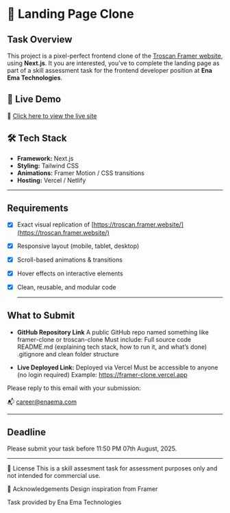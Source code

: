 # 🛒 Landing Page Clone

## Task Overview

This project is a pixel-perfect frontend clone of the [Troscan Framer website](https://troscan.framer.website/), using **Next.js**. It you are interested, you've to complete the landing page as part of a skill assessment task for the frontend developer position at **Ena Ema Technologies**.

## 🚀 Live Demo

🔗 [Click here to view the live site](https://your-live-link.vercel.app/)

## 🛠️ Tech Stack

- **Framework:** Next.js
- **Styling:** Tailwind CSS
- **Animations:** Framer Motion / CSS transitions
- **Hosting:** Vercel / Netlify

---

## Requirements

- [x] Exact visual replication of [https://troscan.framer.website/](https://troscan.framer.website/)
- [x] Responsive layout (mobile, tablet, desktop)
- [x] Scroll-based animations & transitions
- [x] Hover effects on interactive elements
- [x] Clean, reusable, and modular code

  ***

## What to Submit

- **GitHub Repository Link**
  A public GitHub repo named something like framer-clone or troscan-clone
  Must include:
  Full source code
  README.md (explaining tech stack, how to run it, and what’s done)
  .gitignore and clean folder structure

- **Live Deployed Link:**
  Deployed via Vercel
  Must be accessible to anyone (no login required)
  Example: https://framer-clone.vercel.app

Please reply to this email with your submission:

📬 career@enaema.com

---

## Deadline

Please submit your task before 11:50 PM 07th August, 2025.

---

📄 License
This is a skill assesment task for assessment purposes only and not intended for commercial use.

🙏 Acknowledgements
Design inspiration from Framer

Task provided by Ena Ema Technologies
